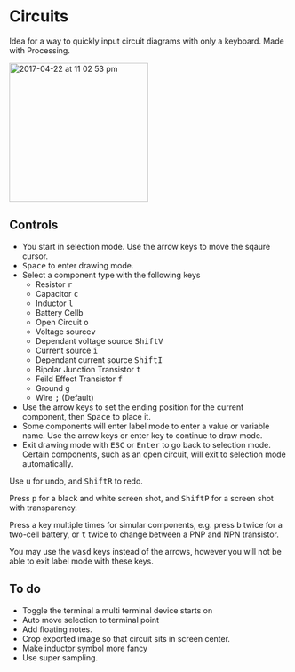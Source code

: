 # Circuits
Idea for a way to quickly input circuit diagrams with only a keyboard. Made with Processing.

<img width="250" alt="2017-04-22 at 11 02 53 pm" src="https://cloud.githubusercontent.com/assets/12654833/25303867/fc4947f8-27af-11e7-84cc-153967ceed57.png">

## Controls
- You start in selection mode. Use the arrow keys to move the sqaure cursor.
- <kbd>Space</kbd> to enter drawing mode.
- Select a component type with the following keys
  - Resistor <kbd>r</kbd>
  - Capacitor <kbd>c</kbd>
  - Inductor <kbd>l</kbd>
  - Battery Cell<kbd>b</kbd>
  - Open Circuit <kbd>o</kbd>
  - Voltage source<kbd>v</kbd>
  - Dependant voltage source <kbd>Shift</kbd><kbd>V</kbd>
  - Current source <kbd>i</kbd>
  - Dependant current source <kbd>Shift</kbd><kbd>I</kbd>
  - Bipolar Junction Transistor <kbd>t</kbd>
  - Feild Effect Transistor <kbd>f</kbd>
  - Ground <kbd>g</kbd>
  - Wire <kbd>;</kbd> (Default)
- Use the arrow keys to set the ending position for the current component, then <kbd>Space</kbd> to place it.
- Some components will enter label mode to enter a value or variable name. Use the arrow keys or enter key to continue to draw mode.
- Exit drawing mode with <kbd>ESC</kbd> or <kbd>Enter</kbd> to go back to selection mode. Certain components, such as an open circuit, will exit to selection mode automatically.

Use <kbd>u</kbd> for undo, and <kbd>Shift</kbd><kbd>R</kbd> to redo.

Press <kbd>p</kbd> for a black and white screen shot, and <kbd>Shift</kbd><kbd>P</kbd> for a screen shot with transparency.

Press a key multiple times for simular components, e.g. press <kbd>b</kbd> twice for a two-cell battery, or <kbd>t</kbd> twice to change between a PNP and NPN transistor.

You may use the <kbd>w</kbd><kbd>a</kbd><kbd>s</kbd><kbd>d</kbd> keys instead of the arrows, however you will not be able to exit label mode with these keys.

## To do
- Toggle the terminal a multi terminal device starts on
- Auto move selection to terminal point
- Add floating notes.
- Crop exported image so that circuit sits in screen center.
- Make inductor symbol more fancy
- Use super sampling.

